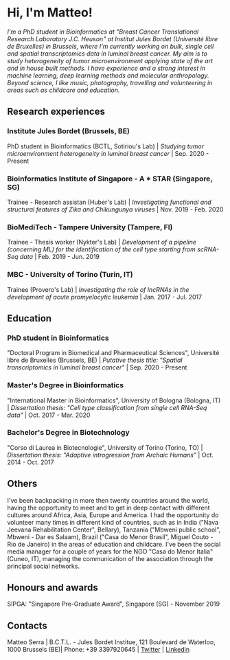 # Hi, I'm Matteo!

_I'm a PhD student in Bioinformatics at "Breast Cancer Translational Research Laboratory J.C. Heuson" at Institut Jules Bordet (Université libre de Bruxelles) in Brussels, where I'm currently working on bulk, single cell and spatial transcriptomics data in luminal breast cancer. My aim is to study heterogeneity of tumor microenvironment applying state of the art and in house built methods. I have experience and a strong interest in machine learning, deep learning methods and molecular anthropology.
Beyond science, I like music, photography, travelling and volunteering in areas such as childcare and education._


## Research experiences

### Institute Jules Bordet (Brussels, BE)
PhD student in Bioinformatics (BCTL, Sotiriou's Lab) |
_Studying tumor microenvironment heterogeneity in luminal breast cancer_ |
Sep. 2020 - Present

### Bioinformatics Institute of Singapore - A * STAR (Singapore, SG)
Trainee - Research assistan (Huber's Lab) |
_Investigating functional and structural features of Zika and Chikungunya viruses_ |
Nov. 2019 - Feb. 2020

### BioMediTech - Tampere University (Tampere, FI)
Trainee - Thesis worker (Nykter's Lab) |
_Development of a pipeline (concerning ML) for the identification of the cell type starting from scRNA-Seq data_ |
Feb. 2019 - Jun. 2019

### MBC - University of Torino (Turin, IT)
Trainee (Provero's Lab) |
_Investigating the role of lncRNAs in the development of acute promyelocytic leukemia_ |
Jan. 2017 - Jul. 2017


## Education

### PhD student in Bioinformatics
"Doctoral Program in Biomedical and Pharmaceutical Sciences", Université libre de Bruxelles (Brussels, BE) |
_Putative thesis title: "Spatial transcriptomics in luminal breast cancer"_ |
Sep. 2020 - Present

### Master's Degree in Bioinformatics
"International Master in Bioinformatics", University of Bologna (Bologna, IT) |
_Dissertation thesis: "Cell type classification from single cell RNA-Seq data"_ |
Oct. 2017 - Mar. 2020

### Bachelor's Degree in Biotechnology
"Corso di Laurea in Biotecnologie", University of Torino (Torino, TO) |
_Dissertation thesis: "Adaptive introgression from Archaic Humans"_ |
Oct. 2014 - Oct. 2017


## Others
I've been backpacking in more then twenty countries around the world, having the opportunity to meet and to get in deep contact with different cultures around Africa, Asia, Europe and America. I had the opportunity do volunteer many times in different kind of countries, such as in India ("Nava Jeevana Rehabilitation Center", Bellary), Tanzania ("Mbweni public school", Mbweni - Dar es Salaam), Brazil ("Casa do Menor Brasil", Miguel Couto - Rio de Janeiro) in the areas of education and childcare. I've been the social media manager for a couple of years for the NGO "Casa do Menor Italia" (Cuneo, IT), managing the communication of the association through the principal social networks.


## Honours and awards
SIPGA: "Singapore Pre-Graduate Award", Singapore (SG) - November 2019


## Contacts
Matteo Serra |
B.C.T.L. - Jules Bordet Institue, 121 Boulevard de Waterloo, 1000 Brussels (BE)|
Phone: +39 3397920645 |
[Twitter](https://twitter.com/Matteo_Serra) |
[Linkedin](https://www.linkedin.com/in/matteo-serra-8b338113a/)

